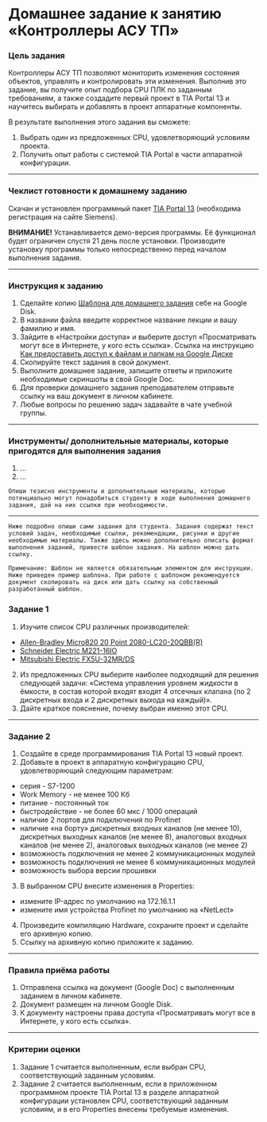 # Домашнее задание к занятию «Контроллеры АСУ ТП»

### Цель задания

Контроллеры АСУ ТП позволяют мониторить изменения состояния объектов, управлять и контролировать эти изменения. Выполнив это задание, вы получите опыт подбора CPU ПЛК по заданным требованиям, а также создадите первый проект в TIA Portal 13 и научитесь выбирать и добавлять в проект аппаратные компоненты.

В результате выполнения этого задания вы сможете:

1. Выбрать один из предложенных CPU, удовлетворяющий условиям проекта.
2. Получить опыт работы с системой TIA Portal в части аппаратной конфигурации.

------

### Чеклист готовности к домашнему заданию

Скачан и установлен программный пакет [TIA Portal 13](https://support.industry.siemens.com/cs/document/109745155/simatic-step-7-including-plcsim-v13-sp2-trial-download?dti=0&lc=en-WW) (необходима регистрация на сайте Siemens).
 
 **ВНИМАНИЕ!** Устанавливается демо-версия программы. Её функционал будет ограничен спустя 21 день после установки. Производите установку программы только непосредственно перед началом выполнения задания.

------

### Инструкция к заданию

1. Сделайте копию [Шаблона для домашнего задания](https://docs.google.com/document/d/1Ty_ihzX2Vjiry2ofzjm-JnKu0PrN5B7710Sd26gCHDM/edit?usp=sharing) себе на Google Disk.
2. В названии файла введите корректное название лекции и вашу фамилию и имя.
3. Зайдите в «Настройки доступа» и выберите доступ «Просматривать могут все в Интернете, у кого есть ссылка».
 Ссылка на инструкцию [Как предоставить доступ к файлам и папкам на Google Диске](https://support.google.com/docs/answer/2494822?hl=ru&co=GENIE.Platform%3DDesktop)
4. Скопируйте текст задания в свой документ.
5. Выполните домашнее задание, запишите ответы и приложите необходимые скриншоты в свой Google Doc.
6. Для проверки домашнего задания преподавателем отправьте ссылку на ваш документ в личном кабинете.
7. Любые вопросы по решению задач задавайте в чате учебной группы.

------

### Инструменты/ дополнительные материалы, которые пригодятся для выполнения задания

1. ...
2. ...

`Опиши тезисно инструменты и дополнительные материалы, которые потенциально могут понадобиться студенту в ходе выполнения домашнего задания, дай на них ссылки при необходимости.`

------
`Ниже подробно опиши сами задания для студента. Задания содержат текст условий задач, необходимые ссылки, рекомендации, рисунки и другие необходимые материалы. Также здесь можно дополнительно описать формат выполнения заданий, привести шаблон задания. На шаблон можно дать ссылку.`

`Примечание: Шаблон не является обязательным элементом для инструкции. Ниже приведен пример шаблона. При работе с шаблоном рекомендуется документ скопировать на диск или дать ссылку на собственный разработанный шаблон.`

### Задание 1

1. Изучите список CPU различных производителей:
- [Allen-Bradley Micro820 20 Point 2080-LC20-20QBB(R)](https://klinkmann.ru/download/?file=7961&el=17586&section=rockwell-automation)
- [Schneider Electric M221-16IO](https://www.se.com/ru/ru/product/download-pdf/TM221CE16R)
- [Mitsubishi Electric FX5U-32MR/DS](https://ru.mitsubishielectric.com/fa/products/cnt/plc/plcf/cpu-module/fx5u-32mr-ds.html)
2. Из предложенных CPU выберите наиболее подходящий для решения следующей задачи: «Система управления уровнем жидкости в ёмкости, в состав которой входят входят 4 отсечных клапана (по 2 дискретных входа и 2 дискретных выхода на каждый)».
3. Дайте краткое пояснение, почему выбран именно этот CPU.


------

### Задание 2

1. Создайте в среде программирования TIA Portal 13 новый проект.
2. Добавьте в проект в аппаратную конфигурацию CPU, удовлетворяющий следующим параметрам:
- серия - S7-1200
- Work Memory - не менее 100 Кб
- питание - постоянный ток
- быстродействие - не более 60 мкс / 1000 операций
- наличие 2 портов для подключения по Profinet
- наличие «на борту» дискретных входных каналов (не менее 10), дискретных выходных каналов (не менее 8), аналоговых входных каналов (не менее 2), аналоговых выходных каналов (не менее 2)
- возможность подключения не менее 2 коммуникационных модулей
- возможность подключения не менее 6 коммуникационных модулей
- возможность выбора версии прошивки
3. В выбранном CPU внесите изменения в Properties:
- измените IP-адрес по умолчанию на 172.16.1.1
- измените имя устройства Profinet по умолчанию на «NetLect»
4. Произведите компиляцию Hardware, сохраните проект и сделайте его архивную копию.
5. Ссылку на архивную копию приложите к заданию.

------

### Правила приёма работы

1. Отправлена ссылка на документ (Google Doc) с выполненным заданием в личном кабинете.
2. Документ размещен на личном Google Disk.
3. К документу настроены права доступа «Просматривать могут все в Интернете, у кого есть ссылка».

------

### Критерии оценки

1. Задание 1 считается выполненным, если выбран CPU, соответствующий заданным условиям.
2. Задание 2 считается выполненным, если в приложенном программном проекте TIA Portal 13 в разделе аппаратной конфигурации установлен CPU, соответствующий заданным условиям, и в его Properties внесены требуемые изменения.
